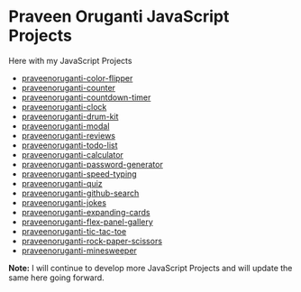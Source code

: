 # Praveen Oruganti JavaScript Projects

Here with my JavaScript Projects

- [praveenoruganti-color-flipper](https://praveenoruganti.github.io/praveenoruganti-javascript/0_Projects/praveenoruganti-color-flipper)
- [praveenoruganti-counter](https://praveenoruganti.github.io/praveenoruganti-javascript/0_Projects/praveenoruganti-counter)
- [praveenoruganti-countdown-timer](https://praveenoruganti.github.io/praveenoruganti-javascript/0_Projects/praveenoruganti-countdown-timer)
- [praveenoruganti-clock](https://praveenoruganti.github.io/praveenoruganti-javascript/0_Projects/praveenoruganti-clock)
- [praveenoruganti-drum-kit](https://praveenoruganti.github.io/praveenoruganti-javascript/0_Projects/praveenoruganti-drum-kit)
- [praveenoruganti-modal](https://praveenoruganti.github.io/praveenoruganti-javascript/0_Projects/praveenoruganti-modal)
- [praveenoruganti-reviews](https://praveenoruganti.github.io/praveenoruganti-javascript/0_Projects/praveenoruganti-reviews)
- [praveenoruganti-todo-list](https://praveenoruganti.github.io/praveenoruganti-javascript/0_Projects/praveenoruganti-todo-list)
- [praveenoruganti-calculator](https://praveenoruganti.github.io/praveenoruganti-javascript/0_Projects/praveenoruganti-calculator)
- [praveenoruganti-password-generator](https://praveenoruganti.github.io/praveenoruganti-javascript/0_Projects/praveenoruganti-password-generator)
- [praveenoruganti-speed-typing](https://praveenoruganti.github.io/praveenoruganti-javascript/0_Projects/praveenoruganti-speed-typing)
- [praveenoruganti-quiz](https://praveenoruganti.github.io/praveenoruganti-javascript/0_Projects/praveenoruganti-quiz)
- [praveenoruganti-github-search](https://praveenoruganti.github.io/praveenoruganti-javascript/0_Projects/praveenoruganti-github-search)
- [praveenoruganti-jokes](https://praveenoruganti.github.io/praveenoruganti-javascript/0_Projects/praveenoruganti-jokes)
- [praveenoruganti-expanding-cards](https://praveenoruganti.github.io/praveenoruganti-javascript/0_Projects/praveenoruganti-expanding-cards)
- [praveenoruganti-flex-panel-gallery](https://praveenoruganti.github.io/praveenoruganti-javascript/0_Projects/praveenoruganti-flex-panel-gallery)
- [praveenoruganti-tic-tac-toe](https://praveenoruganti.github.io/praveenoruganti-javascript/0_Projects/praveenoruganti-tic-tac-toe)
- [praveenoruganti-rock-paper-scissors](https://praveenoruganti.github.io/praveenoruganti-javascript/0_Projects/praveenoruganti-rock-paper-scissors)
- [praveenoruganti-minesweeper](https://praveenoruganti.github.io/praveenoruganti-javascript/0_Projects/praveenoruganti-minesweeper)

**Note:** I will continue to develop more JavaScript Projects and will update the same here going forward.